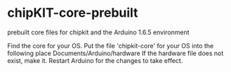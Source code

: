 # chipKIT-core-prebuilt
prebuilt core files for chipkit and the Arduino 1.6.5 environment

Find the core for your OS.
Put the file 'chipkit-core' for your OS into the following place
    Documents/Arduino/hardware
If the hardware file does not exist, make it.
Restart Arduino for the changes to take effect.
